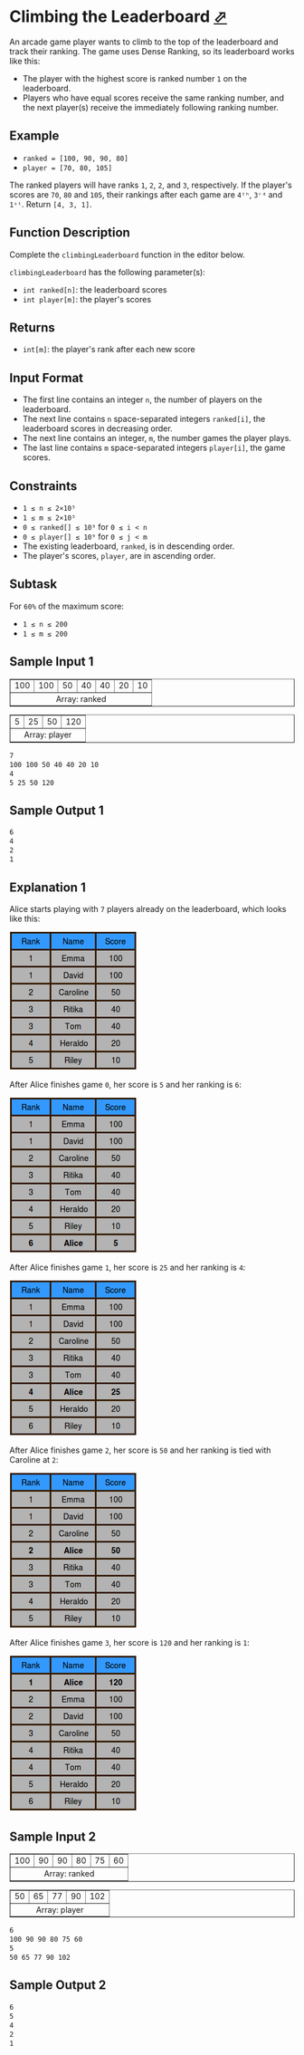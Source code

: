 # Climbing the Leaderboard [⬀](https://www.hackerrank.com/challenges/climbing-the-leaderboard)

An arcade game player wants to climb to the top of the leaderboard and track their ranking. The game uses Dense Ranking, so its leaderboard works like this:

- The player with the highest score is ranked number `1` on the leaderboard.
- Players who have equal scores receive the same ranking number, and the next player(s) receive the immediately following ranking number.

## Example

- `ranked = [100, 90, 90, 80]`
- `player = [70, 80, 105]`


The ranked players will have ranks `1`, `2`, `2`, and `3`, respectively. If the player's scores are `70`, `80` and `105`, their rankings after each game are `4ᵗʰ`, `3ʳᵈ` and `1ˢᵗ`. Return `[4, 3, 1]`.

## Function Description

Complete the `climbingLeaderboard` function in the editor below.

`climbingLeaderboard` has the following parameter(s):

- `int ranked[n]`: the leaderboard scores
- `int player[m]`: the player's scores

## Returns

- `int[m]`: the player's rank after each new score

## Input Format

- The first line contains an integer `n`, the number of players on the leaderboard.
- The next line contains `n` space-separated integers `ranked[i]`, the leaderboard scores in decreasing order.
- The next line contains an integer, `m`, the number games the player plays.
- The last line contains `m` space-separated integers `player[i]`, the game scores.

## Constraints

- `1 ≤ n ≤ 2×10⁵`
- `1 ≤ m ≤ 2×10⁵`
- `0 ≤ ranked[] ≤ 10⁹` for `0 ≤ i < n`
- `0 ≤ player[] ≤ 10⁹` for `0 ≤ j < m`
- The existing leaderboard, `ranked`, is in descending order.
- The player's scores, `player`, are in ascending order.

## Subtask

For `60%` of the maximum score:

- `1 ≤ n ≤ 200`
- `1 ≤ m ≤ 200`

## Sample Input 1

<table border>
<tr>
<td>100</td>
<td>100</td>
<td>50</td>
<td>40</td>
<td>40</td>
<td>20</td>
<td>10</td>
</tr>
<tr>
<td align="center" colspan="7">Array: ranked</td>
</tr>
</table>

<table border>
<tr>
<td>5</td>
<td>25</td>
<td>50</td>
<td>120</td>
</tr>
<tr>
<td align="center" colspan="4">Array: player</td>
</tr>
</table>


```
7
100 100 50 40 40 20 10
4
5 25 50 120
```

## Sample Output 1
```
6
4
2
1
```


## Explanation 1

Alice starts playing with `7` players already on the leaderboard, which looks like this:

![](climbingrank.png)
 
After Alice finishes game `0`, her score is `5` and her ranking is `6`:

![](climbingrank1.png)

After Alice finishes game `1`, her score is `25` and her ranking is `4`:

![](climbingrank3.png)

After Alice finishes game `2`, her score is `50` and her ranking is tied with Caroline at `2`:

![](climbingrank4.png)

After Alice finishes game `3`, her score is `120` and her ranking is `1`:

![](climbingrank5.png)


## Sample Input 2

<table border>
<tr>
<td>100</td>
<td>90</td>
<td>90</td>
<td>80</td>
<td>75</td>
<td>60</td>
</tr>
<tr>
<td align="center" colspan="6">Array: ranked</td>
</tr>
</table>

<table border>
<tr>
<td>50</td>
<td>65</td>
<td>77</td>
<td>90</td>
<td>102</td>
</tr>
<tr>
<td align="center" colspan="5">Array: player</td>
</tr>
</table>

```
6
100 90 90 80 75 60
5
50 65 77 90 102
```

## Sample Output 2
```
6
5
4
2
1
```
